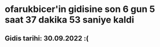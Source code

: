 # ofarukbicer'in gidisine son 6 gun 5 saat 37 dakika 53 saniye kaldi

## Gidis tarihi: 30.09.2022 :(